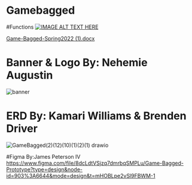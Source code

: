# Gamebagged

#Functions
[![IMAGE ALT TEXT HERE](https://github.com/user-attachments/assets/905cc83a-feef-4826-81d2-66124fa70ae3)]([https://www.youtube.com/watch?v=YOUTUBE_VIDEO_ID_HERE](https://youtu.be/2c2770pFjNg))

[Game-Bagged-Spring2022 (1).docx](https://github.com/JamesPetersonIV/gamebagged4000/files/10158094/Game-Bagged-Spring2022.1.docx)

# Banner & Logo By: Nehemie Augustin

![banner](https://user-images.githubusercontent.com/61022550/205749415-7707f156-0d76-4ef6-87c2-de80924a1e4b.png)

# ERD By: Kamari Williams & Brenden Driver
![GameBagged(2)(12)(10)(1)(2)(1) drawio](https://user-images.githubusercontent.com/61022550/205752345-0340d26a-83c2-475f-8e51-f266c874d38a.png)

#Figma By:James Peterson IV
https://www.figma.com/file/8dcLdtVSjzq7dmrbqSMPLu/Game-Bagged-Prototype?type=design&node-id=903%3A6644&mode=design&t=mHOBLpe2vSl9FBWM-1
